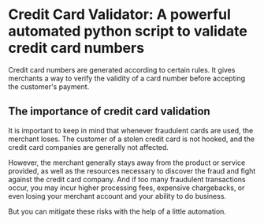 
# Credit Card Validator: A powerful automated python script to validate credit card numbers 

Credit card numbers are generated according to certain rules. It gives merchants a way to verify the validity of a card number before accepting the customer's payment.

## The importance of credit card validation

It is important to keep in mind that whenever fraudulent cards are used, the merchant loses. The customer of a stolen credit card is not hooked, and the credit card companies are generally not affected.

However, the merchant generally stays away from the product or service provided, as well as the resources necessary to discover the fraud and fight against the credit card company. And if too many fraudulent transactions occur, you may incur higher processing fees, expensive chargebacks, or even losing your merchant account and your ability to do business.

But you can mitigate these risks with the help of a little automation.

